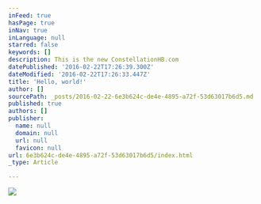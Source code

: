 ```yaml
---
inFeed: true
hasPage: true
inNav: true
inLanguage: null
starred: false
keywords: []
description: This is the new ConstellationHB.com
datePublished: '2016-02-22T17:26:39.300Z'
dateModified: '2016-02-22T17:26:33.447Z'
title: 'Hello, world!'
author: []
sourcePath: _posts/2016-02-22-6e3b624c-de4e-4895-a72f-53d63017b6d5.md
published: true
authors: []
publisher:
  name: null
  domain: null
  url: null
  favicon: null
url: 6e3b624c-de4e-4895-a72f-53d63017b6d5/index.html
_type: Article

---
```

![](https://the-grid-user-content.s3-us-west-2.amazonaws.com/a9832ffe-0914-4821-8438-6f98444b7c9c.png)